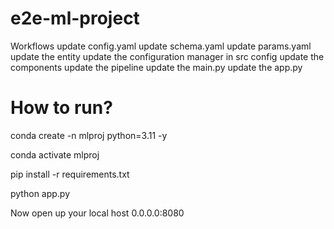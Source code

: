 # e2e-ml-project



Workflows
update config.yaml
update schema.yaml
update params.yaml
update the entity
update the configuration manager in src config
update the components
update the pipeline
update the main.py
update the app.py



# How to run?

conda create -n mlproj python=3.11 -y


conda activate mlproj

pip install -r requirements.txt

python app.py

Now open up your local host 0.0.0.0:8080